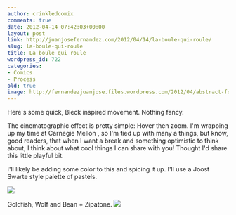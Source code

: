 ```yaml
---
author: crinkledcomix
comments: true
date: 2012-04-14 07:42:03+00:00
layout: post
link: http://juanjosefernandez.com/2012/04/14/la-boule-qui-roule/
slug: la-boule-qui-roule
title: La boule qui roule
wordpress_id: 722
categories:
- Comics
- Process
old: true
image: http://fernandezjuanjose.files.wordpress.com/2012/04/abstract-for-tartan-april.jpg
---
```


Here's some quick, Bleck inspired movement. Nothing fancy.

The cinematographic effect is pretty simple: Hover then zoom. I'm wrapping up my time at Carnegie Mellon , so I'm tied up with many a things, but know, good readers, that when I want a break and something optimistic to think about, I think about what cool things I can share with you! Thought I'd share this little playful bit.

I'll likely be adding some color to this and spicing it up. I'll use a Joost Swarte style palette of pastels.

[![](http://fernandezjuanjose.files.wordpress.com/2012/04/abstract-for-tartan-april.jpg)](http://fernandezjuanjose.files.wordpress.com/2012/04/abstract-for-tartan-april.jpg)

Goldfish, Wolf and Bean + Zipatone.
[![](http://fernandezjuanjose.files.wordpress.com/2012/04/goldfishwolfbean.jpg)](http://fernandezjuanjose.files.wordpress.com/2012/04/goldfishwolfbean.jpg)

